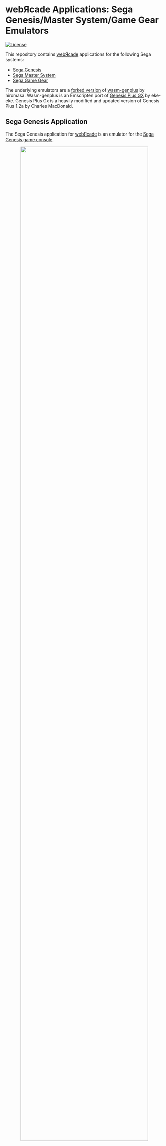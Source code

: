 # webЯcade Applications: Sega Genesis/Master System/Game Gear Emulators

[![License](https://img.shields.io/badge/License-Apache%202.0-blue.svg)](https://opensource.org/licenses/Apache-2.0)

This repository contains [webЯcade](https://www.webrcade.com) applications for the following Sega systems:

* [Sega Genesis](#sega-genesis-application)
* [Sega Master System](#sega-master-system-application)
* [Sega Game Gear](#sega-game-gear-application)

The underlying emulators are a [forked version](https://github.com/raz0red/wasm-genplus/tree/webrcade) of [wasm-genplus](https://github.com/h1romas4/wasm-genplus) by hiromasa. Wasm-genplus is an Emscripten port of [Genesis Plus GX](https://github.com/ekeeke/Genesis-Plus-GX) by eke-eke. Genesis Plus Gx is a heavily modified and updated version of Genesis Plus 1.2a by Charles MacDonald.
 
## Sega Genesis Application 

The Sega Genesis application for [webЯcade](https://www.webrcade.com) is an emulator for the [Sega Genesis game console](https://en.wikipedia.org/wiki/Sega_Genesis).

<p align="center">
 <a href="https://play.webrcade.com">
  <img src="https://docs.webrcade.com/assets/images/apps/genesis.png" width="90%">
 </a>
 <br>
 <i>Omega Blast by Nendo</i>
</p>

### Documentation

The [Sega Genesis Application Documentation](https://docs.webrcade.com/apps/emulators/genesis/) includes [keyboard](https://docs.webrcade.com/apps/emulators/genesis/#keyboard) and [gamepad](https://docs.webrcade.com/apps/emulators/genesis/#gamepad) control mappings, information related to [battery-backed SRAM](https://docs.webrcade.com/apps/emulators/genesis/#battery-backed-sram) support, and details regarding the use of the emulator within a [webЯcade feed](https://docs.webrcade.com/apps/emulators/genesis/#feed). 

## Sega Master System Application

The Sega Master System application for [webЯcade](https://www.webrcade.com) is an emulator for the [Sega Master System game console](https://en.wikipedia.org/wiki/Master_System).

<p align="center">
 <a href="https://play.webrcade.com">
  <img src="https://docs.webrcade.com/assets/images/apps/sms.png" width="90%">
 </a>
 <br>
 <i>Silver Valley by Enrique Ruiz</i>
</p>

### Documentation

The [Sega Master System Application Documentation](https://docs.webrcade.com/apps/emulators/mastersystem/) includes [keyboard](https://docs.webrcade.com/apps/emulators/mastersystem/#keyboard) and [gamepad](https://docs.webrcade.com/apps/emulators/mastersystem/#gamepad) control mappings, information related to [battery-backed SRAM](https://docs.webrcade.com/apps/emulators/mastersystem/#battery-backed-sram) support, and details regarding the use of the emulator within a [webЯcade feed](https://docs.webrcade.com/apps/emulators/mastersystem/#feed). 
 
## Sega Game Gear Application

The Sega Game Gear application for [webЯcade](https://www.webrcade.com) is an emulator for the [Sega Game Gear handheld game console](https://en.wikipedia.org/wiki/Game_Gear).


<p align="center">
 <a href="https://play.webrcade.com">
  <img src="https://docs.webrcade.com/assets/images/apps/gg.png" width="90%">
 </a>
 <br>
 <i>Turrican (Demo) by Martin Konrad</i>
</p>

### Documentation

The [Sega Game Gear Application Documentation](https://docs.webrcade.com/apps/emulators/gamegear/) includes [keyboard](https://docs.webrcade.com/apps/emulators/gamegear/#keyboard) and [gamepad](https://docs.webrcade.com/apps/emulators/gamegear/#gamepad) control mappings, information related to [battery-backed SRAM](https://docs.webrcade.com/apps/emulators/gamegear/#battery-backed-sram) support, and details regarding the use of the emulator within a [webЯcade feed](https://docs.webrcade.com/apps/emulators/gamegear/#feed). 
 
## LICENSE

Licensed under the Apache License, Version 2.0 (the "License"); you may not use this file except in compliance with the License. You may obtain a copy of the License at

http://www.apache.org/licenses/LICENSE-2.0

Unless required by applicable law or agreed to in writing, software distributed under the License is distributed on an "AS IS" BASIS, WITHOUT WARRANTIES OR CONDITIONS OF ANY KIND, either express or implied. See the License for the specific language governing permissions and limitations under the License.

---

The license presented above is limited to the [webЯcade](https://www.webrcade.com) Sega Genesis, Sega Master System, and Sega Game Gear Applications. The underlying [wasm-genplus](https://github.com/h1romas4/wasm-genplus), [Genesis Plus GX](https://github.com/ekeeke/Genesis-Plus-GX), and Genesis Plus projects each retain their own specific licensing.

